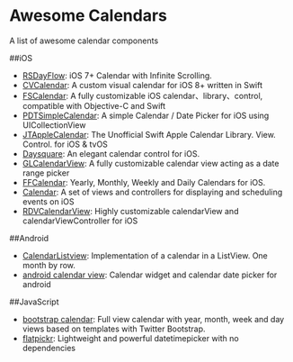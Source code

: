 # Awesome Calendars
A list of awesome calendar components

##iOS
* [RSDayFlow](https://github.com/ruslanskorb/RSDayFlow): iOS 7+ Calendar with Infinite Scrolling.
* [CVCalendar](https://github.com/Mozharovsky/CVCalendar): A custom visual calendar for iOS 8+ written in Swift
* [FSCalendar](https://github.com/WenchaoD/FSCalendar): A fully customizable iOS calendar、library、control, compatible with Objective-C and Swift
* [PDTSimpleCalendar](https://github.com/jivesoftware/PDTSimpleCalendar): A simple Calendar / Date Picker for iOS using UICollectionView
* [JTAppleCalendar](https://github.com/patchthecode/JTAppleCalendar): The Unofficial Swift Apple Calendar Library. View. Control. for iOS & tvOS
* [Daysquare](https://github.com/unixzii/Daysquare): An elegant calendar control for iOS.
* [GLCalendarView](https://github.com/Glow-Inc/GLCalendarView): A fully customizable calendar view acting as a date range picker
* [FFCalendar](https://github.com/fggeraissate/FFCalendar): Yearly, Monthly, Weekly and Daily Calendars for iOS.
* [Calendar](https://github.com/jumartin/Calendar): A set of views and controllers for displaying and scheduling events on iOS
* [RDVCalendarView](https://github.com/robbdimitrov/RDVCalendarView): Highly customizable calendarView and calendarViewController for iOS

##Android
* [CalendarListview](https://github.com/traex/CalendarListview): Implementation of a calendar in a ListView. One month by row.
* [android calendar view](https://github.com/karabaralex/android-calendar-view): Calendar widget and calendar date picker for android

##JavaScript
* [bootstrap calendar](https://github.com/Serhioromano/bootstrap-calendar): Full view calendar with year, month, week and day views based on templates with Twitter Bootstrap.
* [flatpickr](https://github.com/chmln/flatpickr): Lightweight and powerful datetimepicker with no dependencies
